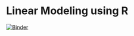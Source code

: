 # Linear Modeling using R
[![Binder](https://mybinder.org/badge_logo.svg)](https://mybinder.org/v2/gh/madycrucs713/R_LM/main)
